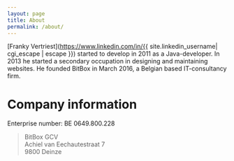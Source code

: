 ```yaml
---
layout: page
title: About
permalink: /about/
---
```


[Franky Vertriest](https://www.linkedin.com/in/{{ site.linkedin_username| cgi_escape | escape }}) started to develop in 2011 as a Java-developer.
In 2013 he started a secondary occupation in designing and maintaining websites.
He founded BitBox in March 2016, a Belgian based IT-consultancy firm. 

# Company information
Enterprise number: BE 0649.800.228
> BitBox GCV \
> Achiel van Eechautestraat 7\
> 9800 Deinze
